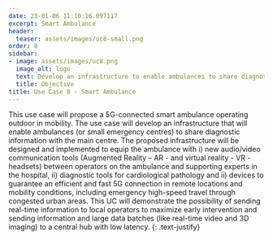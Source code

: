 ```yaml
---
date: 23-01-06 11:10:16.097117
excerpt: Smart Ambulance
header:
  teaser: assets/images/uc8-small.png
order: 8
sidebar:
- image: assets/images/uc8.png
  image_alt: logo
  text: Develop an infrastructure to enable ambulances to share diagnostic information with the main centre, as well as to receive assistance froma remote expert.
  title: Objective
title: Use Case 8 - Smart Ambulance
---
```

This use case will propose a 5G-connected smart ambulance operating outdoor in mobility. The use case will develop an infrastructure that will enable ambulances (or small emergency centres) to share diagnostic information with the main centre. The proposed infrastructure will be designed and implemented to equip the ambulance with i) new audio/video communication tools (Augmented Reality – AR - and virtual reality - VR - headsets) between operators on the ambulance and supporting experts in the hospital, ii) diagnostic tools for cardiological pathology and ii) devices to guarantee an efficient and fast 5G connection in remote locations and mobility conditions, including emergency high-speed travel through congested urban areas. This UC will demonstrate the possibility of sending real-time information to local operators to maximize early intervention and sending information and large data batches (like real-time video and 3D imaging) to a central hub with low latency.
{: .text-justify}

